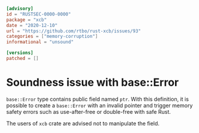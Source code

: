 ```toml
[advisory]
id = "RUSTSEC-0000-0000"
package = "xcb"
date = "2020-12-10"
url = "https://github.com/rtbo/rust-xcb/issues/93"
categories = ["memory-corruption"]
informational = "unsound"

[versions]
patched = []
```

# Soundness issue with base::Error

`base::Error` type contains public field named `ptr`.
With this definition, it is possible to create a `base::Error` with an invalid pointer and trigger memory safety errors
such as use-after-free or double-free with safe Rust.

The users of `xcb` crate are advised not to manipulate the field.